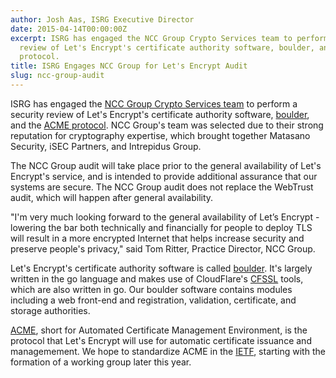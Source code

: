```yaml
---
author: Josh Aas, ISRG Executive Director
date: 2015-04-14T00:00:00Z
excerpt: ISRG has engaged the NCC Group Crypto Services team to perform a security
  review of Let's Encrypt's certificate authority software, boulder, and the ACME
  protocol.
title: ISRG Engages NCC Group for Let's Encrypt Audit
slug: ncc-group-audit
---
```


ISRG has engaged the <a href="https://cryptoservices.github.io/">NCC Group Crypto Services team</a> to perform a security review of Let's Encrypt's certificate authority software, <a href="https://github.com/letsencrypt/boulder">boulder</a>, and the <a href="https://ietf-wg-acme.github.io/acme/">ACME protocol</a>. NCC Group's team was selected due to their strong reputation for cryptography expertise, which brought together Matasano Security, iSEC Partners, and Intrepidus Group.

The NCC Group audit will take place prior to the general availability of Let's Encrypt's service, and is intended to provide additional assurance that our systems are secure. The NCC Group audit does not replace the WebTrust audit, which will happen after general availability.

"I'm very much looking forward to the general availability of Let’s Encrypt - lowering the bar both technically and financially for people to deploy TLS will result in a more encrypted Internet that helps increase security and preserve people's privacy," said Tom Ritter, Practice Director, NCC Group.

Let's Encrypt's certificate authority software is called <a href="https://github.com/letsencrypt/boulder">boulder</a>. It's largely written in the go language and makes use of CloudFlare's <a href="https://github.com/cloudflare/cfssl">CFSSL</a> tools, which are also written in go. Our boulder software contains modules including a web front-end and registration, validation, certificate, and storage authorities.

<a href="https://github.com/letsencrypt/acme-spec/">ACME</a>, short for Automated Certificate Management Environment, is the protocol that Let's Encrypt will use for automatic certificate issuance and managemement. We hope to standardize ACME in the <a href="https://www.ietf.org/">IETF</a>, starting with the formation of a working group later this year.
